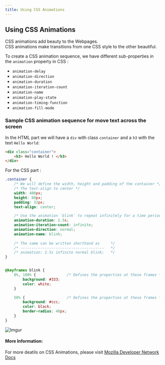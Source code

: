 ```yaml
---
title: Using CSS Animations
---
```

## Using CSS Animations

CSS animations add beauty to the Webpages.<br>
CSS animations make transitions from one CSS style to the other beautiful.

To create a CSS animation sequence, we have different sub-properties in the `animation` property in CSS :
- `animation-delay`
- `animation-direction`
- `animation-duration`
- `animation-iteration-count`
- `animation-name`
- `animation-play-state`
- `animation-timing-function`
- `animation-fill-mode`

### Sample CSS animation sequence for move text across the screen

In the HTML part we will have a `div` with class `container` and a `h3` with the text `Hello World`:

```html
<div class="container">
    <h3> Hello World ! </h3>
</div>
```
For the CSS part :

```css
.container {
    /* We will define the width, height and padding of the container */
    /* The text-align to center */
    width: 400px;
    height: 60px;
    padding: 32px;
    text-align: center;

    /* Use the animation `blink` to repeat infinitely for a time period of 2.5s*/
    animation-duration: 2.5s;           
    animation-iteration-count: infinite;
    animation-direction: normal;        
    animation-name: blink;              
    
    /* The same can be written shorthand as     */
    /* --------------------------------------   */
    /* animation: 2.5s infinite normal blink;   */
}


@keyframes blink {
    0%, 100% {              /* Defines the properties at these frames */
        background: #333;
        color: white;
    }

    50% {                   /* Defines the properties at these frames */
        background: #ccc;
        color: black;
        border-radius: 48px;
    }
}
```
![Imgur](https://imgur.com/sczZjwm.gif)


#### More Information:
For more deatils on CSS Animations, please visit [Mozilla Developer Network Docs](https://developer.mozilla.org/en-US/docs/Web/CSS/CSS_Animations/Using_CSS_animations)

